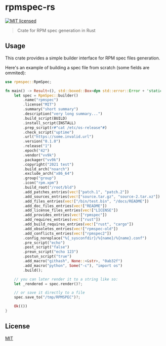 # rpmspec-rs

[![MIT licensed](https://img.shields.io/badge/license-MIT-blue.svg)](./LICENSE)

> Crate for RPM spec generation in Rust

## Usage

This crate provides a simple builder interface for RPM spec files generation.

Here's an example of building a spec file from scratch (some fields are ommited):

```rust
use rpmspec::RpmSpec;

fn main() -> Result<(), std::boxed::Box<dyn std::error::Error + 'static + Sync + Send>> {
    let spec = RpmSpec::builder()
        .name("rpmspec")
        .license("MIT")
        .summary("short summary")
        .description("very long summary...")
        .build_script(BUILD)
        .install_script(INSTALL)
        .prep_script(r#"cat /etc/os-release"#)
        .check_script("uptime")
        .url("https://some.invalid.url")
        .version("0.1.0")
        .release("1")
        .epoch("42")
        .vendor("vv9k")
        .packager("vv9k")
        .copyright("2021 test")
        .build_arch("noarch")
        .exclude_arch("x86_64")
        .group("group")
        .icon("rpm.xpm")
        .build_root("/root/bld")
        .add_patches_entries(vec!["patch.1", "patch.2"])
        .add_sources_entries(vec!["source.tar.gz", "source-2.tar.xz"])
        .add_files_entries(vec!["/bin/test.bin", "/docs/README"])
        .add_doc_files_entries(vec!["README"])
        .add_license_files_entries(vec!["LICENSE"])
        .add_provides_entries(vec!["rpmspec"])
        .add_requires_entries(vec!["rust"])
        .add_build_requires_entries(vec!["rust", "cargo"])
        .add_obsoletes_entries(vec!["rpmspec-old"])
        .add_conflicts_entries(vec!["rpmspec2"])
        .config_noreplace("%{_sysconfdir}/%{name}/%{name}.conf")
        .pre_script("echo")
        .post_script("false")
        .preun_script("echo 123")
        .postun_script("true")
        .add_macro("githash", None::<&str>, "0ab32f")
        .add_macro("python", Some("-c"), "import os")
        .build();

    // you can later render it to a string like so:
    let _rendered = spec.render()?;

    // or save it directly to a file
    spec.save_to("/tmp/RPMSPEC")?;

    Ok(())
}

```

## License
[MIT](./LICENSE)
